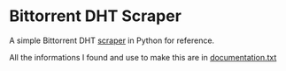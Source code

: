 # Bittorrent DHT Scraper
A simple Bittorrent DHT [scraper](https://github.com/J-45/dht-scraper/blob/main/bep_51.py) in Python for reference.

All the informations I found and use to make this are in [documentation.txt](https://github.com/J-45/dht-scraper/blob/main/documentation.txt)
